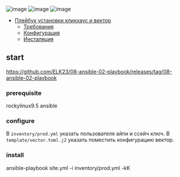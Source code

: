 ![image](https://github.com/user-attachments/assets/3e5c0198-04ec-47e9-afec-cbca0829cc75)
![image](https://github.com/user-attachments/assets/769b55b5-be4d-4789-bda8-f6ec7a91a331)
![image](https://github.com/user-attachments/assets/15ee6b1e-e009-48f4-8ef5-0256efe80860)

- [Плейбук установки кликхаус и вектор](#start)
  - [Требования](#prerequisite)
  - [Конфигурация](#configure)
  - [Инсталяция](#install)
 
## start

https://github.com/ELK23/08-ansible-02-playbook/releases/tag/08-ansible-02-playbook

### prerequisite

rockylinux9.5
ansible

### configure

В `inventory/prod.yml` указать пользователя айпи и ссейч ключ.
В `template/vector.toml.j2` указать поместить конфигурацию вектор.

### install

ansible-playbook site.yml -i inventory/prod.yml -kK



